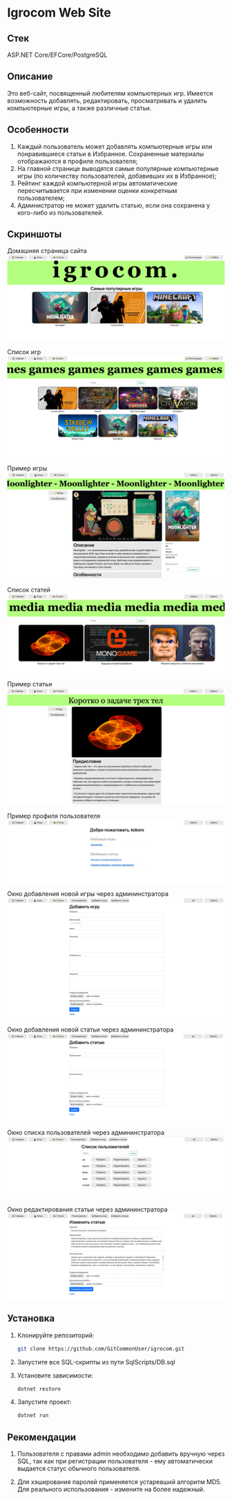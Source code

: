# Igrocom Web Site

## Стек
ASP.NET Core/EFCore/PostgreSQL

## Описание
Это веб-сайт, посвященный любителям компьютерных игр. Имеется возможность добавлять, редактировать, просматривать и удалять компьютерные игры, а также различные статьи. 

## Особенности 
1. Каждый пользователь может добавлять компьютерные игры или понравившиеся статьи в Избранное. Сохраненные материалы отображаются в профиле пользователя;
2. На главной странице выводятся самые популярные компьютерные игры (по количеству пользователей, добавивших их в Избранное);
3. Рейтинг каждой компьютерной игры автоматические пересчитывается при изменении оценки конкретным пользователем;
4. Администратор не может удалить статью, если она сохранена у кого-либо из пользователей.

## Скриншоты
Домашняя страница сайта
![Домашняя страница](screenshots/main_screen.png)

Список игр
![Домашняя страница](screenshots/game_list.png)

Пример игры
![Домашняя страница](screenshots/game_sample.png)

Список статей
![Домашняя страница](screenshots/media_list.png)

Пример статьи
![Домашняя страница](screenshots/media_sample.png)

Пример профиля пользователя
![Домашняя страница](screenshots/profile_sample.png)

Окно добавления новой игры через админинстратора
![Домашняя страница](screenshots/game_create.png)

Окно добавления новой статьи через админинстратора
![Домашняя страница](screenshots/media_create.png)

Окно списка пользователей через админинстратора
![Домашняя страница](screenshots/user_list.png)

Окно редактирования статьи через админинстратора
![Домашняя страница](screenshots/media_change.png)

## Установка
1. Клонируйте репозиторий:
   ```bash
   git clone https://github.com/GitCommonUser/igrocom.git

2. Запустите все SQL-скрипты из пути SqlScripts/DB.sql

3. Установите зависимости:
   ```bash
   dotnet restore

4. Запустите проект:
   ```bash
   dotnet run

## Рекомендации
1. Пользователя с правами admin необходимо добавить вручную через SQL, так как при регистрации пользователя - ему автоматически выдается статус обычного пользователя.

2. Для хэширования паролей применяется устаревший алгоритм MD5. Для реального использования - измените на более надежный. 